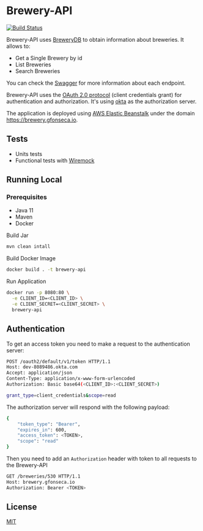 # Brewery-API
[![Build Status](https://travis-ci.com/FonsecaGoncalo/Brewery-API.svg?token=pVvRG83cyxhvyBNvooAM&branch=main)](https://travis-ci.com/FonsecaGoncalo/Brewery-API)

Brewery-API uses [BreweryDB](https://www.openbrewerydb.org/)  to obtain information about breweries. It allows to:

 - Get a Single Brewery by id
 - List Breweries 
 - Search Breweries
 
 You can check the [Swagger](https://brewery.gfonseca.io/swagger-ui/index.html?configUrl=/v3/api-docs/swagger-config) for more information about each endpoint.

Brewery-API uses the [OAuth 2.0 protocol](https://tools.ietf.org/html/rfc6749) (client credentials grant) for authentication and authorization. It's using [okta](https://developer.okta.com/docs/concepts/auth-servers/) as the authorization server.

The application is deployed using [AWS Elastic Beanstalk](https://aws.amazon.com/pt/elasticbeanstalk/) under the domain https://brewery.gfonseca.io.

## Tests
- Units tests
- Functional tests with [Wiremock](http://wiremock.org/)
## Running Local

### Prerequisites
 - Java 11
 - Maven
 - Docker

Build Jar
```sh
mvn clean intall
```
Build Docker Image
```sh
docker build . -t brewery-api
```

Run Application
```sh
docker run -p 8080:80 \
  -e CLIENT_ID=<CLIENT_ID> \
  -e CLIENT_SECRET=<CLIENT_SECRET> \
  brewery-api
```
## Authentication

To get an access token you need to make a request to the authentication server:
```sh
POST /oauth2/default/v1/token HTTP/1.1
Host: dev-8089486.okta.com
Accept: application/json
Content-Type: application/x-www-form-urlencoded
Authorization: Basic base64(<CLIENT_ID>:<CLIENT_SECRET>)

grant_type=client_credentials&scope=read
```
The authorization server will respond with the following payload:
```sh
{
    "token_type": "Bearer",
    "expires_in": 600,
    "access_token": <TOKEN>,
    "scope": "read"
}
```

Then you need to add an `Authorization` header with token to all requests to the Brewery-API

```sh
GET /breweries/530 HTTP/1.1
Host: brewery.gfonseca.io
Authorization: Bearer <TOKEN>
```
## License
[MIT](https://choosealicense.com/licenses/mit/)
